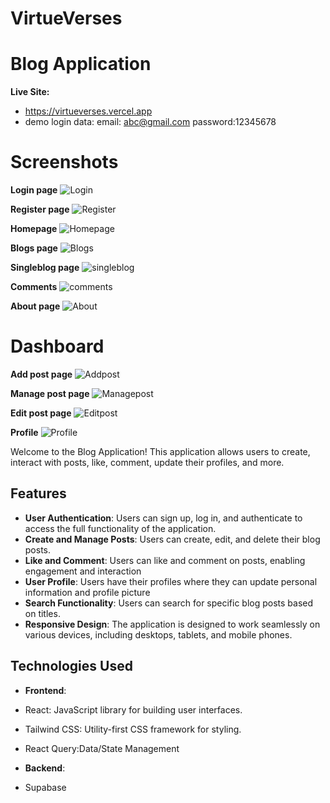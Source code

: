 # **VirtueVerses**
# **Blog Application**

**Live Site:**
- https://virtueverses.vercel.app
- demo login data:
  email: abc@gmail.com
  password:12345678

# Screenshots

**Login page**
![Login](https://github.com/Kamlesh718/Virtueverses/assets/91180891/c1922e21-0252-4f3c-b4c5-b8616a8ea039)

**Register page**
![Register](https://github.com/Kamlesh718/Virtueverses/assets/91180891/3be8c5a0-7ad9-4be6-98b1-7fe22d838266)

 **Homepage**
![Homepage](https://github.com/Kamlesh718/Virtueverses/assets/91180891/90d02c8b-a832-490f-a1bd-3c17b06f1887)

 **Blogs page**
![Blogs](https://github.com/Kamlesh718/Virtueverses/assets/91180891/83714587-fded-491d-8522-36e2c4143cbc)

 **Singleblog page**
![singleblog](https://github.com/Kamlesh718/Virtueverses/assets/91180891/920ce177-4b75-48e0-bbdd-5d03daf2414a)

 **Comments**
![comments](https://github.com/Kamlesh718/Virtueverses/assets/91180891/873dbde2-bdaf-4f32-aaa2-1fe7ebc75c70)

**About page**
![About](https://github.com/Kamlesh718/Virtueverses/assets/91180891/07a6bd33-e063-451e-a7a8-66a26f3b5b61)

# Dashboard

 **Add post page**
![Addpost](https://github.com/Kamlesh718/Virtueverses/assets/91180891/97795eec-c95f-43dc-a286-e9100d1df257)

 **Manage post page**
![Managepost](https://github.com/Kamlesh718/Virtueverses/assets/91180891/238cbaa6-fde5-4187-bbd0-0d64e2329ee0)

 **Edit post page**
![Editpost](https://github.com/Kamlesh718/Virtueverses/assets/91180891/226a2831-78f3-48be-9550-fd344e7b1dea)

 **Profile** 
![Profile](https://github.com/Kamlesh718/Virtueverses/assets/91180891/6c93999e-3ee2-42c8-924f-d4cfe71bff1f)





Welcome to the Blog Application! This application allows users to
create, interact with posts, like, comment, update their profiles, and more.

## Features
- **User Authentication**: Users can sign up, log in, and authenticate to access the full functionality of the application.
- **Create and Manage Posts**: Users can create, edit, and delete their blog posts.
- **Like and Comment**: Users can like and comment on posts, enabling engagement and interaction
- **User Profile**: Users have their profiles where they can update personal information and profile picture
- **Search Functionality**: Users can search for specific blog posts based on titles.
- **Responsive Design**: The application is designed to work seamlessly on various devices, including desktops, tablets, and mobile phones.

## Technologies Used
- **Frontend**:
 - React: JavaScript library for building user interfaces.
 - Tailwind CSS: Utility-first CSS framework for styling.
 - React Query:Data/State Management

- **Backend**:
 - Supabase
